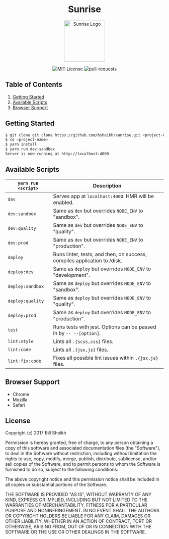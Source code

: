 <h1 align="center">Sunrise</h1>

<p align="center">
  <img src="https://user-images.githubusercontent.com/7809061/31867413-59908d30-b75d-11e7-805b-8d658df72ecb.png" alt="Sunrise Logo" height="130">
</p>

<p align="center">
  <a href="https://github.com/bsheikh/sunrise/blob/master/LICENSE/">
    <img src="https://badges.frapsoft.com/os/mit/mit.svg?v=102" alt="MIT License">
  </a>
  <a href="https://github.com/bsheikh/sunrise/pulls">
    <img src="https://img.shields.io/badge/PRs-welcome-brightgreen.svg" alt="pull-requests">
  </a>
</p>


## Table of Contents
1. [Getting Started](#getting-started)
1. [Available Scripts](#scripts)
1. [Browser Support](#browser-support)

## Getting Started

```bash
$ git clone git clone https://github.com/bsheikh/sunrise.git <project-name>
$ cd <project-name>
$ yarn install
$ yarn run dev:sandbox
Server is now running at http://localhost:4000.
```

## Available Scripts

|`yarn run <script>`|Description|
|------------------|-----------|
|`dev`|Serves app at `localhost:4000`. HMR will be enabled.|
|`dev:sandbox`|Same as `dev` but overrides `NODE_ENV` to "sandbox".|
|`dev:quality`|Same as `dev` but overrides `NODE_ENV` to "quality".|
|`dev:prod`|Same as `dev` but overrides `NODE_ENV` to "production".|
|`deploy`|Runs linter, tests, and then, on success, compiles application to /disk.|
|`deploy:dev`|Same as `deploy` but overrides `NODE_ENV` to "development".|
|`deploy:sandbox`|Same as `deploy` but overrides `NODE_ENV` to "sandbox".|
|`deploy:quality`|Same as `deploy` but overrides `NODE_ENV` to "quality".|
|`deploy:prod`|Same as `deploy` but overrides `NODE_ENV` to "production".|
|`test`|Runs tests with jest. Options can be passed in by `-- --[option]`.|
|`lint:style`| Lints all `.{scss,css}` files.|
|`lint:code`| Lints all `.{jsx,js}` files.|
|`lint-fix:code`| Fixes all possible lint issues within `.{jsx,js}` files.|

## Browser Support
* Chrome
* Mozilla
* Safari

## License
Copyright (c) 2017 Bill Sheikh

Permission is hereby granted, free of charge, to any person obtaining a copy
of this software and associated documentation files (the "Software"), to deal
in the Software without restriction, including without limitation the rights
to use, copy, modify, merge, publish, distribute, sublicense, and/or sell
copies of the Software, and to permit persons to whom the Software is
furnished to do so, subject to the following conditions:

The above copyright notice and this permission notice shall be included in all
copies or substantial portions of the Software.

THE SOFTWARE IS PROVIDED "AS IS", WITHOUT WARRANTY OF ANY KIND, EXPRESS OR
IMPLIED, INCLUDING BUT NOT LIMITED TO THE WARRANTIES OF MERCHANTABILITY,
FITNESS FOR A PARTICULAR PURPOSE AND NONINFRINGEMENT. IN NO EVENT SHALL THE
AUTHORS OR COPYRIGHT HOLDERS BE LIABLE FOR ANY CLAIM, DAMAGES OR OTHER
LIABILITY, WHETHER IN AN ACTION OF CONTRACT, TORT OR OTHERWISE, ARISING FROM,
OUT OF OR IN CONNECTION WITH THE SOFTWARE OR THE USE OR OTHER DEALINGS IN THE
SOFTWARE.

